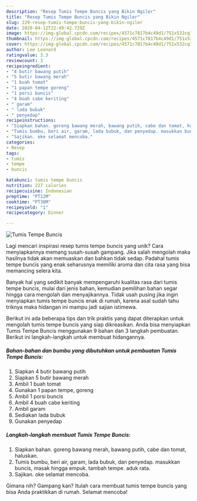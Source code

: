 ```yaml
---
description: "Resep Tumis Tempe Buncis yang Bikin Ngiler"
title: "Resep Tumis Tempe Buncis yang Bikin Ngiler"
slug: 229-resep-tumis-tempe-buncis-yang-bikin-ngiler
date: 2020-04-12T22:49:42.729Z
image: https://img-global.cpcdn.com/recipes/4571c7817b4c49d1/751x532cq70/tumis-tempe-buncis-foto-resep-utama.jpg
thumbnail: https://img-global.cpcdn.com/recipes/4571c7817b4c49d1/751x532cq70/tumis-tempe-buncis-foto-resep-utama.jpg
cover: https://img-global.cpcdn.com/recipes/4571c7817b4c49d1/751x532cq70/tumis-tempe-buncis-foto-resep-utama.jpg
author: Lee Leonard
ratingvalue: 3.3
reviewcount: 3
recipeingredient:
- "4 butir bawang putih"
- "5 butir bawang merah"
- "1 buah tomat"
- "1 papan tempe goreng"
- "1 porsi buncis"
- "4 buah cabe keriting"
- " garam"
- " lada bubuk"
- " penyedap"
recipeinstructions:
- "Siapkan bahan. goreng bawang merah, bawang putih, cabe dan tomat, haluskan."
- "Tumis bumbu, beri air, garam, lada bubuk, dan penyedap. masukkan buncis, masak hingga empuk. tambah tempe. aduk rata."
- "Sajikan. oke selamat mencoba."
categories:
- Resep
tags:
- tumis
- tempe
- buncis

katakunci: tumis tempe buncis 
nutrition: 227 calories
recipecuisine: Indonesian
preptime: "PT12M"
cooktime: "PT30M"
recipeyield: "1"
recipecategory: Dinner

---
```



![Tumis Tempe Buncis](https://img-global.cpcdn.com/recipes/4571c7817b4c49d1/751x532cq70/tumis-tempe-buncis-foto-resep-utama.jpg)

Lagi mencari inspirasi resep tumis tempe buncis yang unik? Cara menyiapkannya memang susah-susah gampang. Jika salah mengolah maka hasilnya tidak akan memuaskan dan bahkan tidak sedap. Padahal tumis tempe buncis yang enak seharusnya memiliki aroma dan cita rasa yang bisa memancing selera kita.



Banyak hal yang sedikit banyak mempengaruhi kualitas rasa dari tumis tempe buncis, mulai dari jenis bahan, kemudian pemilihan bahan segar hingga cara mengolah dan menyajikannya. Tidak usah pusing jika ingin menyiapkan tumis tempe buncis enak di rumah, karena asal sudah tahu triknya maka hidangan ini mampu jadi sajian istimewa.


Berikut ini ada beberapa tips dan trik praktis yang dapat diterapkan untuk mengolah tumis tempe buncis yang siap dikreasikan. Anda bisa menyiapkan Tumis Tempe Buncis menggunakan 9 bahan dan 3 langkah pembuatan. Berikut ini langkah-langkah untuk membuat hidangannya.

<!--inarticleads1-->

##### Bahan-bahan dan bumbu yang dibutuhkan untuk pembuatan Tumis Tempe Buncis:

1. Siapkan 4 butir bawang putih
1. Siapkan 5 butir bawang merah
1. Ambil 1 buah tomat
1. Gunakan 1 papan tempe, goreng
1. Ambil 1 porsi buncis
1. Ambil 4 buah cabe keriting
1. Ambil  garam
1. Sediakan  lada bubuk
1. Gunakan  penyedap




<!--inarticleads2-->

##### Langkah-langkah membuat Tumis Tempe Buncis:

1. Siapkan bahan. goreng bawang merah, bawang putih, cabe dan tomat, haluskan.
1. Tumis bumbu, beri air, garam, lada bubuk, dan penyedap. masukkan buncis, masak hingga empuk. tambah tempe. aduk rata.
1. Sajikan. oke selamat mencoba.




Gimana nih? Gampang kan? Itulah cara membuat tumis tempe buncis yang bisa Anda praktikkan di rumah. Selamat mencoba!
